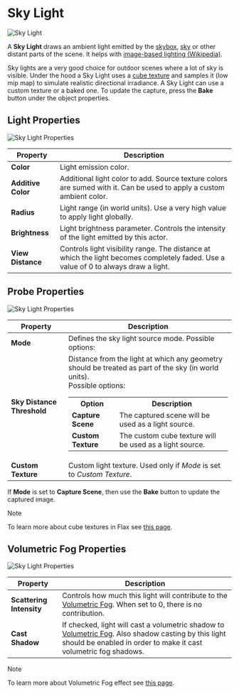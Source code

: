 # Sky Light

![Sky Light](media/sky-light.png)

A **Sky Light** draws an ambient light emitted by the [skybox](../sky-skybox/skybox.md), [sky](../sky-skybox/sky.md) or other distant parts of the scene. It helps with [image-based lighting (Wikipedia)](https://en.wikipedia.org/wiki/Image-based_lighting).

Sky lights are a very good choice for outdoor scenes where a lot of sky is visible. Under the hood a Sky Light uses a [cube texture](../../textures/cube-textures.md) and samples it (low mip map) to simulate realistic directional irradiance. A Sky Light can use a custom texture or a baked one. To update the capture, press the **Bake** button under the object properties.

## Light Properties

![Sky Light Properties](media/sky-light-properties-1.jpg)

| Property | Description |
|--------|--------|
| **Color** | Light emission color. |
| **Additive Color** | Additional light color to add. Source texture colors are sumed with it. Can be used to apply a custom ambient color. |
| **Radius** | Light range (in world units). Use a very high value to apply light globally. |
| **Brightness** | Light brightness parameter. Controls the intensity of the light emitted by this actor. |
| **View Distance** | Controls light visibility range. The distance at which the light becomes completely faded. Use a value of 0 to always draw a light. |

## Probe Properties

![Sky Light Properties](media/sky-light-properties-2.jpg)

| Property | Description |
|--------|--------|
| **Mode** | Defines the sky light source mode. Possible options: |
| **Sky Distance Threshold** | Distance from the light at which any geometry should be treated as part of the sky (in world units). <br>Possible options: <table><tbody><tr><th>Option</th><th>Description</th></tr><tr><td>**Capture Scene**</td><td>The captured scene will be used as a light source.</td></tr><tr><td>**Custom Texture**</td><td>The custom cube texture will be used as a light source.</td></tr></tbody></table>|
| **Custom Texture** | Custom light texture. Used only if *Mode* is set to *Custom Texture*. |

If **Mode** is set to **Capture Scene**, then use the **Bake** button to update the captured image.

> [!Note]
> To learn more about cube textures in Flax see [this page](../../textures/cube-textures.md).

## Volumetric Fog Properties

![Sky Light Properties](media/volumetric-fog-properties.jpg)

| Property | Description |
|--------|--------|
| **Scattering Intensity** | Controls how much this light will contribute to the [Volumetric Fog](../../fog-effects/volumetric-fog.md). When set to 0, there is no contribution. |
| **Cast Shadow** | If checked, light will cast a volumetric shadow to [Volumetric Fog](../../fog-effects/volumetric-fog.md). Also shadow casting by this light should be enabled in order to make it cast volumetric fog shadows. |

> [!Note]
> To learn more about Volumetric Fog effect see [this page](../../fog-effects/volumetric-fog.md).
